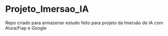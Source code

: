 # Projeto_Imersao_IA
Repo criado para armazenar estudo feito para projeto da Imersão de IA com Alura/Fiap e Google
